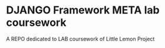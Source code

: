 # DJANGO Framework META lab coursework
 A REPO dedicated to LAB coursework of Little Lemon Project 
